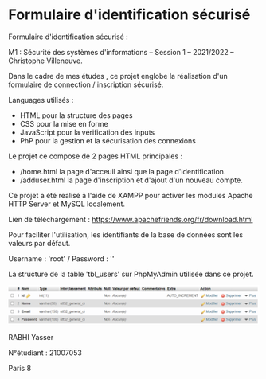 # Formulaire d'identification sécurisé
Formulaire d'identification sécurisé : 

M1 : Sécurité des systèmes d'informations – Session 1 – 2021/2022 – Christophe Villeneuve.

Dans le cadre de mes études , ce projet englobe la réalisation d'un formulaire de connection / inscription sécurisé.

Languages utilisés : 
- HTML pour la structure des pages
- CSS pour la mise en forme
- JavaScript pour la vérification des inputs
- PhP pour la gestion et la sécurisation des connexions

Le projet ce compose de 2 pages HTML principales :

- /home.html la page d'acceuil ainsi que la page d'identification.
- /adduser.html la page d'inscription et d'ajout d'un nouveau compte.

Ce projet a été realisé à l'aide de XAMPP pour activer les modules Apache HTTP Server et MySQL localement.

Lien de téléchargement :   https://www.apachefriends.org/fr/download.html

Pour faciliter l'utilisation, les identifiants de la base de données sont les valeurs par défaut. 

 Username : 'root' /   Password : ''  

La structure de la table 'tbl_users' sur PhpMyAdmin utilisée dans ce projet.


![alt text](https://github.com/YasserRabhi/form/blob/main/images/sql.PNG?raw=true)


RABHI Yasser

N°étudiant : 21007053


Paris 8
